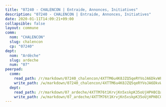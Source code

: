 ```yaml
---
title: "07240 - CHALENCON | Entraide, Annonces, Initiatives"
description: "07240 - CHALENCON | Entraide, Annonces, Initiatives"
date: 2020-01-11T14:09:21+09:00
collapsible: false
layout: commune
comm:
  nom: "CHALENCON"
  slug: chalencon
  cp: "07240"
dept:
  nom: "Ardèche"
  slug: ardeche
  num: "07"
peerpad:
  comm:
    read_path: /r/markdown/07240_chalencon/4XTTM6u4K8JZQ5qeRYVoJA6DkvWFR3sXuD2AcuXHbeV8Mmb1A
    write_path: /w/markdown/07240_chalencon/4XTTM6u4K8JZQ5qeRYVoJA6DkvWFR3sXuD2AcuXHbeV8Mmb1A-K3TgUuCPqoD8z569QnqE79EZiFJsyvMPrw6RgFrPcFhBeYiwzvAwV5dJcZ4nZjV8H37f65Pnhv75xYgU6UDbxyBUVq9geGd37XEmG34NNvm3hhyxpTe7uv8NsSCm8DEk59NJNwbE
  dept:
    read_path: /r/markdown/07_ardeche/4XTTM76t1KrvjKn5xskpK35oUjHPH8CQaLdMsC4TVbgaVPp9H
    write_path: /w/markdown/07_ardeche/4XTTM76t1KrvjKn5xskpK35oUjHPH8CQaLdMsC4TVbgaVPp9H-K3TgTz6XqMtb1TG26LozWQGWzYCmeEroVRKKCBntm7SADEzfC88gC5qx4GzHEVb3Y3CHH1FRtgCq45v9wokwFBFS6YysdmDNnD29f5C4C6FuF2ZpCUFJZY3XzmFx1kWscUwpw6qR
---
```


